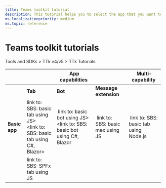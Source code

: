```yaml
---
title: Teams toolkit tutorial
description: This tutorial helps you to select the app that you want to build. 
ms.localizationpriority: medium
ms.topic: reference
---
```

# Teams toolkit tutorials

Tools and SDKs > TTk v4/v5 > TTk Tutorials

| &nbsp; |  &nbsp; |  App capabilities |  &nbsp; |  Multi-capability |
| --- | --- | --- | --- | --- |
| &nbsp; | **Tab** | **Bot** | **Message extension** | &nbsp; |
| **Basic app** | link to: SBS: basic tab using JS> <br> <link to: SBS: basic tab using C#, Blazor> |  link to: basic bot using JS> <br> <link to: SBS: basic bot using C#, Blazor |  link to: SBS: basic mex using JS |  link to: SBS: basic tab using Node.js |
| &nbsp; | link to: SBS: SPFx tab using JS &nbsp; | &nbsp; | &nbsp; | &nbsp; |
